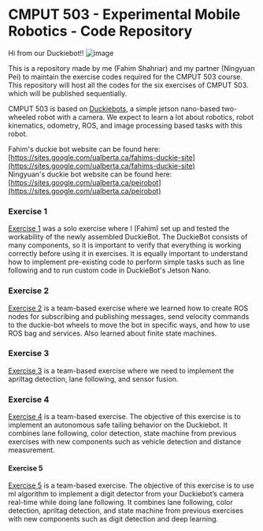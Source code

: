 # CMPUT 503 - Experimental Mobile Robotics - Code Repository

Hi from our Duckiebot!!
![image](https://user-images.githubusercontent.com/8725869/226133600-4b5227c4-8b41-4cc6-8096-be24fc994459.png)


This is a repository made by me (Fahim Shahriar) and my partner (Ningyuan Pei) to maintain the exercise codes required for the CMPUT 503 course. This repository will host all the codes for the six exercises of CMPUT 503. which will be published sequentially. 

CMPUT 503 is based on [Duckiebots](https://get.duckietown.com/products/duckiebot-db21), a simple jetson nano-based two-wheeled robot with a  camera. We expect to learn a lot about robotics, robot kinematics, odometry, ROS, and image processing based tasks with this robot. 

Fahim's duckie bot website can be found here: [https://sites.google.com/ualberta.ca/fahims-duckie-site](https://sites.google.com/ualberta.ca/fahims-duckie-site)  
Ningyuan's duckie bot website can be found here: [https://sites.google.com/ualberta.ca/peirobot](https://sites.google.com/ualberta.ca/peirobot)

### Exercise 1
[Exercise 1](https://github.com/fahimfss/DuckieRepo503/tree/master/exercise_one) was a solo exercise where I (Fahim) set up and tested the workability of the newly assembled DuckieBot. The DuckieBot consists of many components, so it is important to verify that everything is working correctly before using it in exercises. It is equally important to understand how to implement pre-existing code to perform simple tasks such as line following and to run custom code in DuckieBot's Jetson Nano.

### Exercise 2
[Exercise 2](https://github.com/fahimfss/DuckieRepo503/tree/master/exercise_two) is a team-based exercise where we learned how to create ROS nodes for subscribing and publishing messages, send velocity commands to the duckie-bot wheels to move the bot in specific ways, and how to use ROS bag and services. Also learned about finite state machines. 

### Exercise 3
[Exercise 3](https://github.com/fahimfss/DuckieRepo503/tree/master/exercise_three) is a team-based exercise where we need to implement the apriltag detection, lane following, and sensor fusion.

### Exercise 4
[Exercise 4](https://github.com/fahimfss/DuckieRepo503/tree/master/exercise_four) is a team-based exercise. The objective of this exercise is to implement an autonomous safe tailing behavior on the Duckiebot. It combines lane following, color detection, state machine from previous exercises with new components such as vehicle detection and distance measurement. 

#### Exercise 5
[Exercise 5](https://github.com/fahimfss/DuckieRepo503/tree/master/exercise_five) is a team-based exercise. The objective of this exercise is to use ml algorithm to implement a digit detector from your Duckiebot’s camera real-time while doing lane following. It combines lane following, color detection, apriltag detection, and state machine from previous exercises with new components such as digit detection and deep learning.